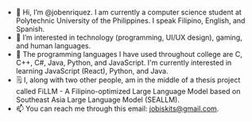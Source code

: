 - 👋 Hi, I’m @jobenriquez. I am currently a computer science student at Polytechnic University of the Philippines. I speak Filipino, English, and Spanish.
- 👀 I’m interested in technology (programming, UI/UX design), gaming, and human languages.
- 🌱 The programming languages I have used throughout college are C, C++, C#, Java, Python, and JavaScript. I'm currently interested in learning JavaScript (React), Python, and Java.
- 🗒️ I, along with two other people, am in the middle of a thesis project called FiLLM - A Filipino-optimized Large Language Model based on Southeast Asia Large Language Model (SEALLM).
- 📫 You can reach me through this email: jobiskits@gmail.com.

<!---
jobenriquez/jobenriquez is a ✨ special ✨ repository because its `README.md` (this file) appears on your GitHub profile.
You can click the Preview link to take a look at your changes.
--->
